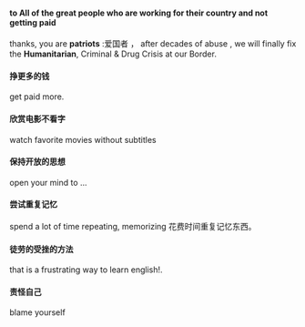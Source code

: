 #### to All of the  great people who are working for their country and not getting paid 
thanks, you are **patriots** :爱国者 ， after decades of abuse , we will finally fix the **Humanitarian**, Criminal & Drug Crisis 
at our Border.
#### 挣更多的钱
get paid more.
#### 欣赏电影不看字
watch favorite movies without subtitles
#### 保持开放的思想
open your mind to ...
#### 尝试重复记忆
spend a lot of time repeating, memorizing 花费时间重复记忆东西。
#### 徒劳的受挫的方法
that is a frustrating way to learn english!.
#### 责怪自己
blame yourself
